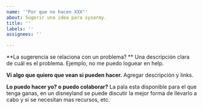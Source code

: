 ```yaml
---
name: '"Por que no hacen XXX"'
about: Sugerir una idea para sysarmy.
title: ''
labels: ''
assignees: ''

---
```


**La sugerencia se relaciona con un problema? **
Una descripción clara de cuál es el problema. Ejemplo, no me puedo loguear en help.

**Vi algo que quiero que vean si pueden hacer.**
Agregar descripción y links. 

**Lo puedo hacer yo? o puedo colaborar?**
La pala esta disponible para el que tenga ganas, en un disneyland se puede discutir la mejor forma de llevarlo a cabo y si se necesitan mas recursos, etc.
